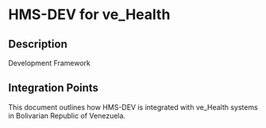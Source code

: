 # HMS-DEV for ve_Health

## Description

Development Framework

## Integration Points

This document outlines how HMS-DEV is integrated with ve_Health systems in Bolivarian Republic of Venezuela.
